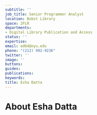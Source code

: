 ```yaml
---
subtitle: ''
job_title: Senior Programmer Analyst
location: Bobst Library
space: 2FLR
departments:
- Digital Library Publication and Access
status: ''
expertise: 
email: ed64@nyu.edu
phone: "(212) 992-9236"
twitter: ''
image: ''
buttons: 
guides: 
publications: 
keywords: 
title: Esha Datta
---
```


# About Esha Datta